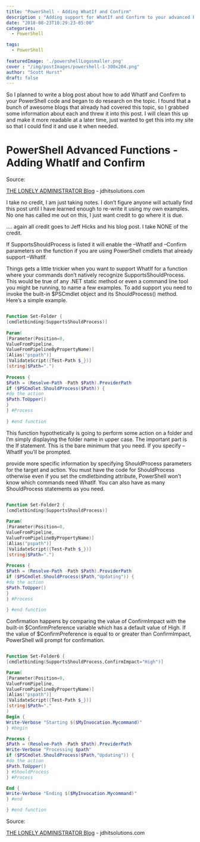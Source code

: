 ```yaml
---
title: "PowerShell - Adding WhatIf and Confirm"
description : "Adding support for WhatIf and Confirm to your advanced PowerShell functions"
date: "2018-08-23T10:29:23-05:00"
categories:
  - PowerShell

tags:
  - PowerShell
  
featuredImage: './powershellLogosmaller.png'
cover : "/img/postImages/powershell-1-300x204.png"
author: "Scott Hurst"
draft: false
---
```



So I planned to write a blog post about how to add WhatIf and Confirm to your PowerShell code and began to do research on the topic. I found that a bunch of awesome blogs that already had covered this topic, so I grabbed some information about each and threw it into this post. I will clean this up and make it more readable at a later time, just wanted to get this into my site so that I could find it and use it when needed.

<!-- end -->

# PowerShell Advanced Functions - Adding WhatIf and Confirm

Source:

[THE LONELY ADMINISTRATOR Blog](https://jdhitsolutions.com/blog/powershell/4319/powershell-blogging-week-supporting-whatif-and-confirm/) - jdhitsolutions.com

I take no credit, I am just taking notes. I don’t figure anyone will actually find this post until I have learned enough to re-write it using my own examples. No one has called me out on this, I just want credit to go where it is due.

.... again all credit goes to Jeff Hicks and his blog post. I take NONE of the credit.

If SupportsShouldProcess is listed it will enable the –WhatIf and –Confirm parameters on the function if you are using PowerShell cmdlets that already support –WhatIf.

Things gets a little trickier when you want to support WhatIf for a function where your commands don’t natively recognize SupportsShouldProcess. This would be true of any .NET static method or even a command line tool you might be running, to name a few examples. 
To add support you need to invoke the built-in $PSCmdlet object and its ShouldProcess() method. Here’s a simple example.

```powershell

Function Set-Folder {
[cmdletbinding(SupportsShouldProcess)]
 
Param(
[Parameter(Position=0,
ValueFromPipeline,
ValueFromPipelineByPropertyName)]
[Alias("pspath")]
[ValidateScript({Test-Path $_})]
[string]$Path=".")
 
Process {
$Path = (Resolve-Path -Path $Path).ProviderPath
if ($PSCmdlet.ShouldProcess($Path)) {
#do the action
$Path.ToUpper()
}
} #Process
 
} #end function

```

This function hypothetically is going to perform some action on a folder and I’m simply displaying the folder name in upper case. The important part is the If statement. This is the bare minimum that you need. If you specify –WhatIf you’ll be prompted.


provide more specific information by specifying ShouldProcess parameters for the target and action.
You must have the code for ShouldProcess otherwise even if you set the cmdletbinding attribute, PowerShell won’t know which commands need WhatIf. You can also have as many ShouldProcess statements as you need.


```powershell

Function Set-Folder2 {
[cmdletbinding(SupportsShouldProcess)]
 
Param(
[Parameter(Position=0,
ValueFromPipeline,
ValueFromPipelineByPropertyName)]
[Alias("pspath")]
[ValidateScript({Test-Path $_})]
[string]$Path=".")
 
Process {
$Path = (Resolve-Path -Path $Path).ProviderPath
if ($PSCmdlet.ShouldProcess($Path,"Updating")) {
#do the action
$Path.ToUpper()
}
} #Process
 
} #end function

```

Confirmation happens by comparing the value of ConfirmImpact with the built-in $ConfirmPreference variable which has a default value of High. If the value of $ConfirmPreference is equal to or greater than ConfirmImpact, PowerShell will prompt for confirmation. 


```powershell

Function Set-Folder6 {
[cmdletbinding(SupportsShouldProcess,ConfirmImpact="High")]

Param(
[Parameter(Position=0,
ValueFromPipeline,
ValueFromPipelineByPropertyName)]
[Alias("pspath")]
[ValidateScript({Test-Path $_})]
[string]$Path="."
)
Begin {
Write-Verbose "Starting $($MyInvocation.Mycommand)"
} #begin

Process {
$Path = (Resolve-Path -Path $Path).ProviderPath
Write-Verbose "Processing $path"
if ($PSCmdlet.ShouldProcess($Path,"Updating")) {
#do the action
$Path.ToUpper()
} #ShouldProcess
} #Process

End {
Write-Verbose "Ending $($MyInvocation.Mycommand)"
} #end

} #end function

```



Source:

[THE LONELY ADMINISTRATOR Blog](https://jdhitsolutions.com/blog/powershell/4319/powershell-blogging-week-supporting-whatif-and-confirm/) - jdhitsolutions.com